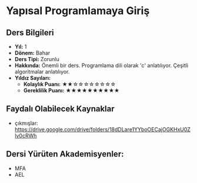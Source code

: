 # Yapısal Programlamaya Giriş

## Ders Bilgileri

- **Yıl:** 1
- **Dönem:** Bahar
- **Ders Tipi:** Zorunlu
- **Hakkında:** Önemli bir ders. Programlama dili olarak 'c' anlatılıyor. Çeşitli algoritmalar anlatılıyor.
- **Yıldız Sayıları:**
  - **Kolaylık Puanı:** ★★☆☆☆☆☆☆☆☆
  - **Gereklilik Puanı:** ★★★★★★★★★★


## Faydalı Olabilecek Kaynaklar

- çıkmışlar: https://drive.google.com/drive/folders/18dDLare1YYboOECajOGKHxU0Zlv0cRWh

## Dersi Yürüten Akademisyenler:
- MFA
- AEL
